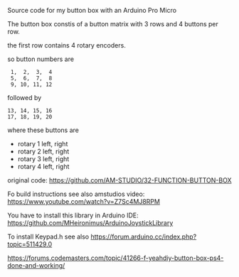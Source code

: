 Source code for my button box with an Arduino Pro Micro

The button box constis of a button matrix with 3 rows and 4 buttons per row.

the first row contains 4 rotary encoders.

so button numbers are
```
 1,  2,  3,  4
 5,  6,  7,  8
 9, 10, 11, 12
```
followed by
```
13, 14, 15, 16
17, 18, 19, 20
```
where these buttons are
- rotary 1 left, right
- rotary 2 left, right
- rotary 3 left, right
- rotary 4 left, right

original code: https://github.com/AM-STUDIO/32-FUNCTION-BUTTON-BOX

Fo build instructions see also amstudios video: https://www.youtube.com/watch?v=Z7Sc4MJ8RPM

You have to install this library in Arduino IDE: https://github.com/MHeironimus/ArduinoJoystickLibrary

To install Keypad.h see also https://forum.arduino.cc/index.php?topic=511429.0 

https://forums.codemasters.com/topic/41266-f-yeahdiy-button-box-ps4-done-and-working/
